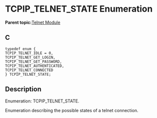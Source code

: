 # TCPIP\_TELNET\_STATE Enumeration

**Parent topic:**[Telnet Module](GUID-B0FCC6E9-74D8-443B-8F61-7317500EEFF3.md)

## C

```
typedef enum {
TCPIP_TELNET_IDLE = 0,
TCPIP_TELNET_GET_LOGIN,
TCPIP_TELNET_GET_PASSWORD,
TCPIP_TELNET_AUTHENTICATED,
TCPIP_TELNET_CONNECTED
} TCPIP_TELNET_STATE;
```

## Description

Enumeration: TCPIP\_TELNET\_STATE.

Enumeration describing the possible states of a telnet connection.

